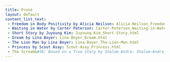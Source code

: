 ```yaml
---
title: Prose
layout: default
content_list_text:
 - Freedom in Body Positivity by Alicia Neilson: Alicia-Neilson_Freedom-in-Body-Positivity.html
 - Waiting in Water by Carter Peterson: Carter-Peterson_Waiting-in-Water.html
 - Short Story by Juyoung Kim: Juyoung-Kim_Short-Story.html
 - Dream by Lina Boyer: Lina-Boyer_Dream.html
 - The Lion Man by Lina Boyer: Lina-Boyer_The-Lion-Man.html
 - Princess by Scout Asay: Scout-Asay_Princess.html
 - The Scream&#58; Based on a True Story by Shalom Andra: Shalom-Andra_The-Scream-Based-on-a-True-Story.html
---
```

